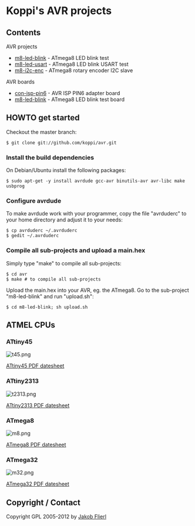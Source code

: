 # Koppi's AVR projects

## Contents

AVR projects

* [m8-led-blink](avr/tree/master/m8-led-blink) - ATmega8 LED blink test
* [m8-led-usart](avr/tree/master/m8-led-usart) - ATmega8 LED blink USART test
* [m8-i2c-enc](avr/tree/master/m8-i2c-enc)   - ATmega8 rotary encoder I2C slave

AVR boards

* [con-isp-pin6](avr/tree/master/eagle/projects/con-isp-pin6) - AVR ISP PIN6 adapter board
* [m8-led-blink](avr/tree/master/eagle/projects/m8-led-blink) - ATmega8 LED blink test board

## HOWTO get started

Checkout the master branch:

```
$ git clone git://github.com/koppi/avr.git
```

### Install the build dependencies

On Debian/Ubuntu install the following packages:

```
$ sudo apt-get -y install avrdude gcc-avr binutils-avr avr-libc make usbprog
```

### Configure avrdude

To make avrdude work with your programmer, copy the file "avrduderc" to your home directory and adjust it to your needs:

```
$ cp avrduderc ~/.avrduderc
$ gedit ~/.avrduderc
```

### Compile all sub-projects and upload a main.hex

Simply type "make" to compile all sub-projects:

```
$ cd avr
$ make # to compile all sub-projects
```

Upload the main.hex into your AVR, eg. the ATmega8. Go to the sub-project "m8-led-blink" and run "upload.sh":

```
$ cd m8-led-blink; sh upload.sh
```

## ATMEL CPUs

### ATtiny45

![t45.png](avr/raw/master/t45.png)

[ATtiny45 PDF datesheet](avr/raw/master/t45.pdf)

### ATtiny2313

![t2313.png](avr/raw/master/t2313.png)

[ATtiny2313 PDF datesheet](avr/raw/master/t2313.pdf)

### ATmega8

![m8.png](avr/raw/master/m8.png)

[ATmega8 PDF datesheet](avr/raw/master/m8.pdf)

### ATmega32

![m32.png](avr/raw/master/m32.png)

[ATmega32 PDF datesheet](avr/raw/master/m32.pdf)

## Copyright / Contact

Copyright GPL 2005-2012 by [Jakob Flierl](https://github.com/koppi)

